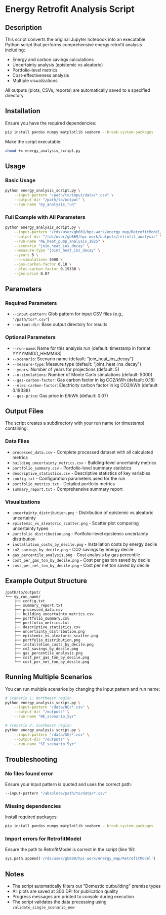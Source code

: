 # Energy Retrofit Analysis Script

## Description

This script converts the original Jupyter notebook into an executable Python script that performs comprehensive energy retrofit analysis including:
- Energy and carbon savings calculations
- Uncertainty analysis (epistemic vs aleatoric)
- Portfolio-level metrics
- Cost-effectiveness analysis
- Multiple visualizations

All outputs (plots, CSVs, reports) are automatically saved to a specified directory.

## Installation

Ensure you have the required dependencies:

```bash
pip install pandas numpy matplotlib seaborn --break-system-packages
```

Make the script executable:

```bash
chmod +x energy_analysis_script.py
```

## Usage

### Basic Usage

```bash
python energy_analysis_script.py \
    --input-pattern "/path/to/input/data/*.csv" \
    --output-dir "/path/to/output" \
    --run-name "my_analysis_run"
```

### Full Example with All Parameters

```bash
python energy_analysis_script.py \
    --input-pattern "/rds/user/gb669/hpc-work/energy_map/RetrofitModel/intermediate_data_2D/retrofit_scenario/testing/NE/*.csv" \
    --output-dir "/rds/user/gb669/hpc-work/outputs/retrofit_analysis" \
    --run-name "NE_heat_pump_analysis_2025" \
    --scenario "join_heat_ins_decay" \
    --measure-type "joint_heat_ins_decay" \
    --years 5 \
    --n-simulations 5000 \
    --gas-carbon-factor 0.18 \
    --elec-carbon-factor 0.19338 \
    --gas-price 0.07
```

## Parameters

### Required Parameters

- `--input-pattern`: Glob pattern for input CSV files (e.g., `"/path/to/*.csv"`)
- `--output-dir`: Base output directory for results

### Optional Parameters

- `--run-name`: Name for this analysis run (default: timestamp in format YYYYMMDD_HHMMSS)
- `--scenario`: Scenario name (default: "join_heat_ins_decay")
- `--measure-type`: Measure type (default: "joint_heat_ins_decay")
- `--years`: Number of years for projections (default: 5)
- `--n-simulations`: Number of Monte Carlo simulations (default: 5000)
- `--gas-carbon-factor`: Gas carbon factor in kg CO2/kWh (default: 0.18)
- `--elec-carbon-factor`: Electricity carbon factor in kg CO2/kWh (default: 0.19338)
- `--gas-price`: Gas price in £/kWh (default: 0.07)

## Output Files

The script creates a subdirectory with your run name (or timestamp) containing:

### Data Files
- `processed_data.csv` - Complete processed dataset with all calculated metrics
- `building_uncertainty_metrics.csv` - Building-level uncertainty metrics
- `portfolio_summary.csv` - Portfolio-level summary statistics
- `descriptive_statistics.csv` - Descriptive statistics of key variables
- `config.txt` - Configuration parameters used for the run
- `portfolio_metrics.txt` - Detailed portfolio metrics
- `summary_report.txt` - Comprehensive summary report

### Visualizations
- `uncertainty_distribution.png` - Distribution of epistemic vs aleatoric uncertainty
- `epistemic_vs_aleatoric_scatter.png` - Scatter plot comparing uncertainty types
- `portfolio_distribution.png` - Portfolio-level epistemic uncertainty distribution
- `installation_costs_by_decile.png` - Installation costs by energy decile
- `co2_savings_by_decile.png` - CO2 savings by energy decile
- `gas_percentile_analysis.png` - Cost analysis by gas percentile
- `cost_per_gas_ton_by_decile.png` - Cost per gas ton saved by decile
- `cost_per_net_ton_by_decile.png` - Cost per net ton saved by decile

## Example Output Structure

```
/path/to/output/
└── my_run_name/
    ├── config.txt
    ├── summary_report.txt
    ├── processed_data.csv
    ├── building_uncertainty_metrics.csv
    ├── portfolio_summary.csv
    ├── portfolio_metrics.txt
    ├── descriptive_statistics.csv
    ├── uncertainty_distribution.png
    ├── epistemic_vs_aleatoric_scatter.png
    ├── portfolio_distribution.png
    ├── installation_costs_by_decile.png
    ├── co2_savings_by_decile.png
    ├── gas_percentile_analysis.png
    ├── cost_per_gas_ton_by_decile.png
    └── cost_per_net_ton_by_decile.png
```

## Running Multiple Scenarios

You can run multiple scenarios by changing the input pattern and run name:

```bash
# Scenario 1: Northeast region
python energy_analysis_script.py \
    --input-pattern "/data/NE/*.csv" \
    --output-dir "/outputs" \
    --run-name "NE_scenario_5yr"

# Scenario 2: Southeast region
python energy_analysis_script.py \
    --input-pattern "/data/SE/*.csv" \
    --output-dir "/outputs" \
    --run-name "SE_scenario_5yr"
```

## Troubleshooting

### No files found error
Ensure your input pattern is quoted and uses the correct path:
```bash
--input-pattern "/absolute/path/to/data/*.csv"
```

### Missing dependencies
Install required packages:
```bash
pip install pandas numpy matplotlib seaborn --break-system-packages
```

### Import errors for RetrofitModel
Ensure the path to RetrofitModel is correct in the script (line 19):
```python
sys.path.append('/rds/user/gb669/hpc-work/energy_map/RetrofitModel')
```

## Notes

- The script automatically filters out "Domestic outbuilding" premise types
- All plots are saved at 300 DPI for publication quality
- Progress messages are printed to console during execution
- The script validates the data processing using `validate_single_scenario_new`